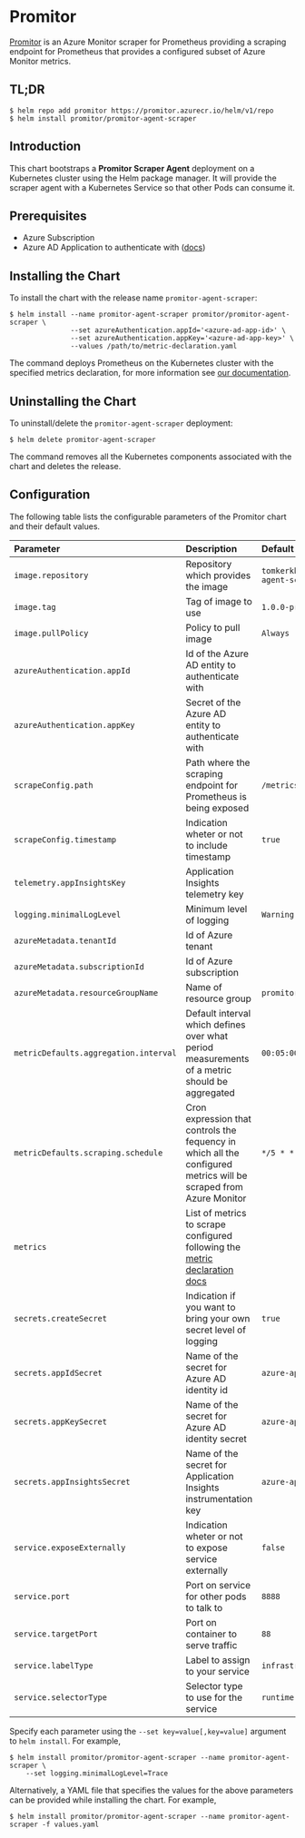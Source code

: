 # Promitor

[Promitor](https://promitor.io/) is an Azure Monitor scraper for Prometheus providing a scraping endpoint for Prometheus that provides a configured subset of Azure Monitor metrics.

## TL;DR

```console
$ helm repo add promitor https://promitor.azurecr.io/helm/v1/repo
$ helm install promitor/promitor-agent-scraper
```

## Introduction

This chart bootstraps a **Promitor Scraper Agent** deployment on a Kubernetes cluster using the Helm package manager. It will provide the scraper agent with a Kubernetes Service so that other Pods can consume it.

## Prerequisites

- Azure Subscription
- Azure AD Application to authenticate with ([docs](https://promitor.io/configuration/#authentication-with-azure-monitor))

## Installing the Chart

To install the chart with the release name `promitor-agent-scraper`:

```console
$ helm install --name promitor-agent-scraper promitor/promitor-agent-scraper \
               --set azureAuthentication.appId='<azure-ad-app-id>' \
               --set azureAuthentication.appKey='<azure-ad-app-key>' \
               --values /path/to/metric-declaration.yaml
```

The command deploys Prometheus on the Kubernetes cluster with the specified metrics declaration, for more information see [our documentation](https://promitor.io/deployment/#using-our-helm-chart).

## Uninstalling the Chart

To uninstall/delete the `promitor-agent-scraper` deployment:

```console
$ helm delete promitor-agent-scraper
```

The command removes all the Kubernetes components associated with the chart and deletes the release.

## Configuration

The following table lists the configurable parameters of the Promitor chart and their default values.

| Parameter                  | Description              | Default              |
|:---------------------------|:-------------------------|:---------------------|
| `image.repository`  | Repository which provides the image | `tomkerkhove/promitor-agent-scraper` |
| `image.tag`  | Tag of image to use | `1.0.0-preview-7`            |
| `image.pullPolicy`  | Policy to pull image | `Always`            |
| `azureAuthentication.appId`  | Id of the Azure AD entity to authenticate with |             |
| `azureAuthentication.appKey`  | Secret of the Azure AD entity to authenticate with |             |
| `scrapeConfig.path`  | Path where the scraping endpoint for Prometheus is being exposed | `/metrics`            |
| `scrapeConfig.timestamp`  | Indication wheter or not to include timestamp | `true`            |
| `telemetry.appInsightsKey`  | Application Insights telemetry key |             |
| `logging.minimalLogLevel`  | Minimum level of logging | `Warning`            |
| `azureMetadata.tenantId`  | Id of Azure tenant |             |
| `azureMetadata.subscriptionId`  | Id of Azure subscription |             |
| `azureMetadata.resourceGroupName`  | Name of resource group | `promitor`            |
| `metricDefaults.aggregation.interval`  | Default interval which defines over what period measurements of a metric should be aggregated | `00:05:00`            |
| `metricDefaults.scraping.schedule`  | Cron expression that controls the fequency in which all the configured metrics will be scraped from Azure Monitor | `*/5 * * * *`            |
| `metrics`  | List of metrics to scrape configured following the [metric declaration docs](https://promitor.io/configuration/metrics/) |        |
| `secrets.createSecret`  | Indication if you want to bring your own secret level of logging | `true`            |
| `secrets.appIdSecret`  | Name of the secret for Azure AD identity id | `azure-app-id`            |
| `secrets.appKeySecret`  | Name of the secret for Azure AD identity secret | `azure-app-key`            |
| `secrets.appInsightsSecret`  | Name of the secret for Application Insights instrumentation key | `azure-appinsights-key`            |
| `service.exposeExternally`  | Indication wheter or not to expose service externally | `false`            |
| `service.port`  | Port on service for other pods to talk to | `8888`            |
| `service.targetPort`  | Port on container to serve traffic | `88`            |
| `service.labelType`  | Label to assign to your service | `infrastructure`            |
| `service.selectorType`  | Selector type to use for the service | `runtime`            |

Specify each parameter using the `--set key=value[,key=value]` argument to `helm install`. For example,

```console
$ helm install promitor/promitor-agent-scraper --name promitor-agent-scraper \
    --set logging.minimalLogLevel=Trace
```

Alternatively, a YAML file that specifies the values for the above parameters can be provided while installing the chart. For example,

```console
$ helm install promitor/promitor-agent-scraper --name promitor-agent-scraper -f values.yaml
```